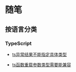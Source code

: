 # 随笔

## 按语言分类

### TypeScript

* [ts异常结果不能指定具体类型](TypeScript/ts_exception_result_type.md)

* [ts函数重载参数类型需要能兼容](TypeScript/ts_method_overload_type_need_compatible.md)

